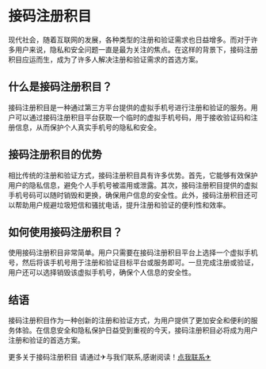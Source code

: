 # 接码注册积目

现代社会，随着互联网的发展，各种类型的注册和验证需求也日益增多。而对于许多用户来说，隐私和安全问题一直是最为关注的焦点。在这样的背景下，接码注册积目应运而生，成为了许多人解决注册和验证需求的首选方案。

## 什么是接码注册积目？

接码注册积目是一种通过第三方平台提供的虚拟手机号进行注册和验证的服务。用户可以通过接码注册积目平台获取一个临时的虚拟手机号码，用于接收验证码和注册信息，从而保护个人真实手机号的隐私和安全。

## 接码注册积目的优势

相比传统的注册和验证方式，接码注册积目具有许多优势。首先，它能够有效保护用户的隐私信息，避免个人手机号被滥用或泄露。其次，接码注册积目提供的虚拟手机号码可以随时销毁和更换，确保用户信息的安全性。此外，接码注册积目还可以帮助用户规避垃圾短信和骚扰电话，提升注册和验证的便利性和效率。

## 如何使用接码注册积目？

使用接码注册积目非常简单。用户只需要在接码注册积目平台上选择一个虚拟手机号，然后将该手机号用于注册和验证目标平台或服务即可。一旦完成注册或验证，用户还可以选择销毁该虚拟手机号，确保个人信息的安全性。

## 结语

接码注册积目作为一种创新的注册和验证方式，为用户提供了更加安全和便利的服务体验。在信息安全和隐私保护日益受到重视的今天，接码注册积目必将成为用户注册和验证的首选方案。

更多关于接码注册积目 请通过✈与我们联系,感谢阅读！[点我联系✈](https://hk.k02.cc)